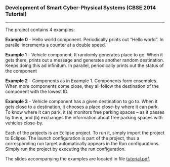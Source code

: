### Development of Smart Cyber-Physical Systems (CBSE 2014 Tutorial)
---
The project contains 4 examples:

**Example 0** - Hello world component. Periodically prints out “Hello world”. In parallel increments a counter at a double speed.

**Example 1** - Vehicle component. It randomly generates place to go. When it gets there, prints out a message and generates another random destination. Keeps doing this ad infinitum. In parallel, periodically prints out the status of the component

**Example 2** - Components as in Example 1. Components form ensembles. When more components come close, they all follow the destination of the component with the lowest ID.

**Example 3** - Vehicle component has a given destination to go to. When it gets close to a destination, it chooses a place close-by where it can park. To know where it can park, it (a) monitors free parking spaces – as it passes by them, and (b) exchanges the information about free parking spaces with vehicles close-by.

Each of the projects is an Eclipse project. To run it, simply import the project to Eclipse. The launch configuration is part of the project, thus a corresponding run target automatically appears in the Run configurations. Simply run the project by executing the run configuration.

The slides accompanying the examples are located in file [tutorial.pdf](https://github.com/d3scomp/cbse-tutorial/raw/master/tutorial.pdf).
